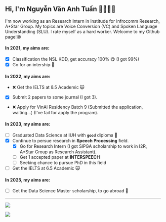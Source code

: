 ## Hi, I'm Nguyễn Văn Anh Tuấn 👋🏼💪🏼

I'm now working as an Research Intern in Institude for Infrocomm Research, A*Star Group. My topics are Voice Conversion (VC) and Spoken Language Understanding (SLU). I rate myself as a hard worker. Welcome to my Github page!😝

#### In 2021, my aims are:

- [X] Classification the NSL KDD, get accuracy 100% 😋 (I got 99%)
- [X] Go for an intership 🤙

#### In 2022, my aims are:
- ❌ Get the IELTS at 6.5 Academic 🙀
- [X] Submit 2 papers to some journal (I got 3).
- ❌ Apply for VinAI Residency Batch 9 (Submitted the application, waiting...) (I've fail for apply the program).

#### In 2023, my aims are:
- [ ] Graduated Data Science at IUH with **`good`** diploma 🤟
- [x] Continue to persue research in **Speech Processing** field.
  - [x] Go for Research Intern (I got SIPGA scholarship to work in I2R, A*Star Group as Research Assistant).
  - [ ] Get 1 accepted paper at **INTERSPEECH**
  - [ ] Seeking chance to pursue PhD in this field
- [ ] Get the IELTS at 6.5 Academic 🙀

#### In 2025, my aims are:
- [ ] Get the Data Science Master scholarship, to go abroad 🥳

---
![](https://github-readme-stats.vercel.app/api?username=tuanio&show_icons=true&theme=transparent)

![](https://komarev.com/ghpvc/?username=tuanio&color=blue)
